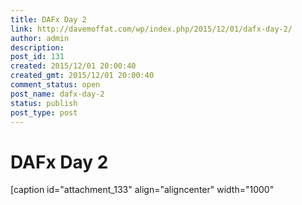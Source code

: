 ```yaml
---
title: DAFx Day 2
link: http://davemoffat.com/wp/index.php/2015/12/01/dafx-day-2/
author: admin
description: 
post_id: 131
created: 2015/12/01 20:00:40
created_gmt: 2015/12/01 20:00:40
comment_status: open
post_name: dafx-day-2
status: publish
post_type: post
---
```


# DAFx Day 2

[caption id="attachment_133" align="aligncenter" width="1000"